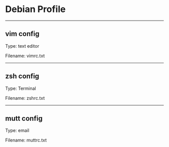# Debian Profile

---

## vim config
Type: 		text editor

Filename: 	vimrc.txt

---


## zsh config

Type: 		Terminal

Filename: 	zshrc.txt


---


## mutt config
Type:		email

Filename:	muttrc.txt


